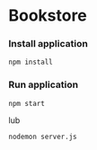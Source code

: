 # Bookstore

### Install application
`npm install`

### Run application
`npm start`

lub 

`nodemon server.js`
